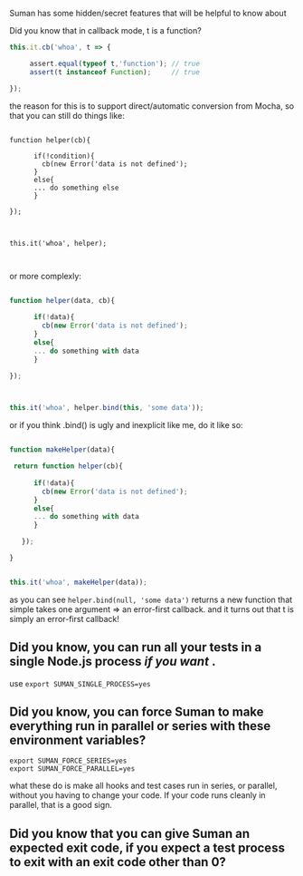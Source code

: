 

Suman has some hidden/secret features that will be helpful to know about


Did you know that in callback mode, t is a function?

```js
this.it.cb('whoa', t => {

     assert.equal(typeof t,'function'); // true
     assert(t instanceof Function);     // true

});

```

the reason for this is to support direct/automatic conversion from Mocha, so that you can still do things like:

```

function helper(cb){
    
      if(!condition){
        cb(new Error('data is not defined');
      }
      else{
      ... do something else
      }

});



this.it('whoa', helper);



```

or more complexly:


```js

function helper(data, cb){
    
      if(!data){
        cb(new Error('data is not defined');
      }
      else{
      ... do something with data
      }

});



this.it('whoa', helper.bind(this, 'some data'));


```

or if you think .bind() is ugly and inexplicit like me, do it like so:

```js

function makeHelper(data){

 return function helper(cb){
    
      if(!data){
        cb(new Error('data is not defined');
      }
      else{
      ... do something with data
      }

   });

}


this.it('whoa', makeHelper(data));


```

as you can see ```helper.bind(null, 'some data')``` returns a new function that simple takes one argument => an error-first callback.
and it turns out that t is simply an error-first callback!




## Did you know, you can run all your tests in a single Node.js process <i> if you want </i>.

use ```export SUMAN_SINGLE_PROCESS=yes```


## Did you know, you can force Suman to make everything run in parallel or series with these environment variables?

```
export SUMAN_FORCE_SERIES=yes
export SUMAN_FORCE_PARALLEL=yes
```

what these do is make all hooks and test cases run in series, or parallel, without you having to change your code. If your
code runs cleanly in parallel, that is a good sign.


## Did you know that you can give Suman an expected exit code, if you expect a test process to exit with an exit code other than 0?

